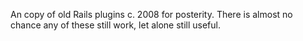 An copy of old Rails plugins c. 2008 for posterity. There is almost no chance any of these still work, let alone still useful.
